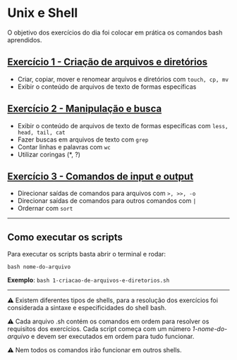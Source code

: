 # Unix e Shell

O objetivo dos exercícios do dia foi colocar em prática os comandos bash aprendidos.

## [Exercício 1 - Criação de arquivos e diretórios](./1-criacao-de-arquivos-e-diretorios.sh)

- Criar, copiar, mover e renomear arquivos e diretórios com `touch, cp, mv`
- Exibir o conteúdo de arquivos de texto de formas específicas

## [Exercício 2 - Manipulação e busca](./2-manipulacao-e-busca.sh)

- Exibir o conteúdo de arquivos de texto de formas específicas com `less, head, tail, cat`
- Fazer buscas em arquivos de texto com `grep`
- Contar linhas e palavras com `wc`
- Utilizar coringas (\*, ?)

## [Exercício 3 - Comandos de input e output](./3-comandos-de-input-e-output.sh)

- Direcionar saídas de comandos para arquivos com `>, >>, -o`
- Direcionar saídas de comandos para outros comandos com `|`
- Ordernar com `sort`

---

## Como executar os scripts

Para executar os scripts basta abrir o terminal e rodar:

`bash nome-do-arquivo`

**Exemplo**: `bash 1-criacao-de-arquivos-e-diretorios.sh`

---

:warning: Existem diferentes tipos de shells, para a resolução dos exercícios foi considerada a sintaxe e especificidades do shell bash.

:warning: Cada arquivo .sh contém os comandos em ordem para resolver os requisitos dos exercícios. Cada script começa com um número _1-nome-do-arquivo_ e devem ser executados em ordem para tudo funcionar.

:warning: Nem todos os comandos irão funcionar em outros shells.

